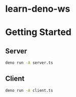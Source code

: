 # learn-deno-ws

# Getting Started

## Server

```bash
deno run -A server.ts
```

## Client

```bash
deno run -A client.ts
```

